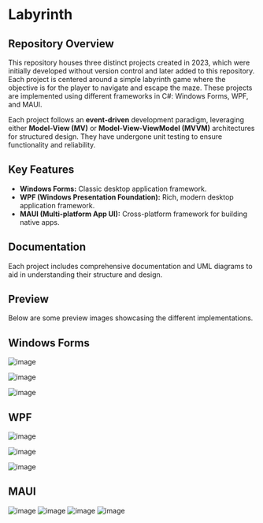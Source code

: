 # Labyrinth

## Repository Overview

This repository houses three distinct projects created in 2023, which were initially developed without version control and later added to this repository. Each project is centered around a simple labyrinth game where the objective is for the player to navigate and escape the maze. These projects are implemented using different frameworks in C#: Windows Forms, WPF, and MAUI.

Each project follows an **event-driven** development paradigm, leveraging either **Model-View (MV)** or **Model-View-ViewModel (MVVM)** architectures for structured design. They have undergone unit testing to ensure functionality and reliability.

## Key Features

- **Windows Forms:** Classic desktop application framework.
- **WPF (Windows Presentation Foundation):** Rich, modern desktop application framework.
- **MAUI (Multi-platform App UI):** Cross-platform framework for building native apps.

## Documentation

Each project includes comprehensive documentation and UML diagrams to aid in understanding their structure and design.

## Preview

Below are some preview images showcasing the different implementations.

## Windows Forms

![image](https://github.com/szabo-krisztian/Labyrinth/blob/master/images/win-forms-menu.png?raw=true)

![image](https://github.com/szabo-krisztian/Labyrinth/blob/master/images/win-forms-gameplay1.png?raw=true)

![image](https://github.com/szabo-krisztian/Labyrinth/blob/master/images/win-forms-gameplay2.png?raw=true)

## WPF

![image](https://github.com/szabo-krisztian/Labyrinth/blob/master/images/wpf-gameplay.png?raw=true)

![image](https://github.com/szabo-krisztian/Labyrinth/blob/master/images/wpf-menu.png?raw=true)

![image](https://github.com/szabo-krisztian/Labyrinth/blob/master/images/wpf-save-load.png?raw=true)

## MAUI

![image](https://github.com/szabo-krisztian/Labyrinth/blob/master/images/maui-gameplay.png?raw=true)
![image](https://github.com/szabo-krisztian/Labyrinth/blob/master/images/maui-menu.png?raw=true)
![image](https://github.com/szabo-krisztian/Labyrinth/blob/master/images/maui-load.png?raw=true)
![image](https://github.com/szabo-krisztian/Labyrinth/blob/master/images/maui-save.png?raw=true)